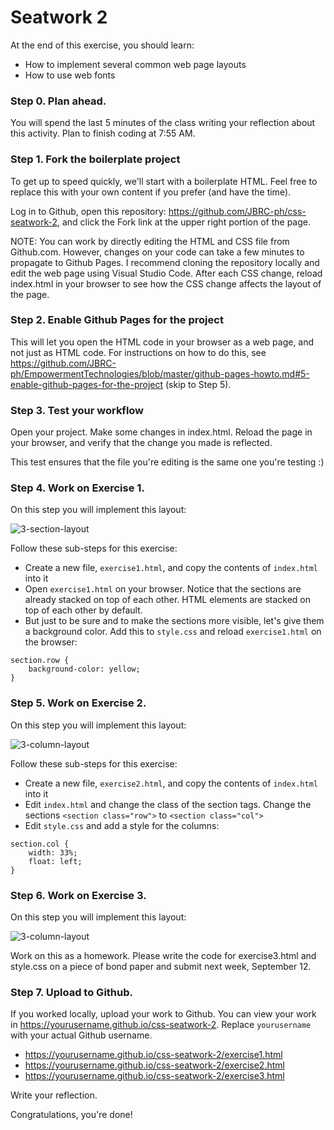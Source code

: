 # Seatwork 2

At the end of this exercise, you should learn: 

- How to implement several common web page layouts
- How to use web fonts
  
### Step 0. Plan ahead.

You will spend the last 5 minutes of the class writing your reflection about this activity. Plan to finish coding at 7:55 AM.

### Step 1. Fork the boilerplate project 

To get up to speed quickly, we'll start with a boilerplate HTML. Feel free to replace this with your own content if you prefer (and have the time). 

Log in to Github, open this repository: https://github.com/JBRC-ph/css-seatwork-2, and click the Fork link at the upper right portion of the page.

NOTE: You can work by directly editing the HTML and CSS file from Github.com. However, changes on your code can take a few minutes to propagate to Github Pages. I recommend cloning the repository locally and edit the web page using Visual Studio Code. After each CSS change, reload index.html in your browser to see how the CSS change affects the layout of the page.

### Step 2. Enable Github Pages for the project

This will let you open the HTML code in your browser as a web page, and not just as HTML code. For instructions on how to do this, see https://github.com/JBRC-ph/EmpowermentTechnologies/blob/master/github-pages-howto.md#5-enable-github-pages-for-the-project (skip to Step 5).

### Step 3. Test your workflow

Open your project. Make some changes in index.html. Reload the page in your browser, and verify that the change you made is reflected. 

This test ensures that the file you're editing is the same one you're testing :)

### Step 4. Work on Exercise 1.

On this step you will implement this layout:

![3-section-layout](https://github.com/JBRC-ph/EmpowermentTechnologies/blob/master/images/Body-3sections.png)

Follow these sub-steps for this exercise:

- Create a new file, `exercise1.html`, and copy the contents of `index.html` into it
- Open `exercise1.html` on your browser. Notice that the sections are already stacked on top of each other. HTML elements are stacked on top of each other by default.
- But just to be sure and to make the sections more visible, let's give them a background color. Add this to `style.css` and reload `exercise1.html` on the browser:

```
section.row {
    background-color: yellow;
}
```

### Step 5. Work on Exercise 2.

On this step you will implement this layout:

![3-column-layout](https://github.com/JBRC-ph/EmpowermentTechnologies/blob/master/images/Body-3columns.png)

Follow these sub-steps for this exercise:

- Create a new file, `exercise2.html`, and copy the contents of `index.html` into it
- Edit `index.html` and change the class of the section tags. Change the sections `<section class="row">` to `<section class="col">`
- Edit `style.css` and add a style for the columns:

```
section.col {
    width: 33%;
    float: left;
}
```

### Step 6. Work on Exercise 3.

On this step you will implement this layout:

![3-column-layout](https://github.com/JBRC-ph/EmpowermentTechnologies/blob/master/images/Combination.png)

Work on this as a homework. Please write the code for exercise3.html and style.css on a piece of bond paper and submit next week, September 12.

### Step 7. Upload to Github.

If you worked locally, upload your work to Github. You can view your work in https://yourusername.github.io/css-seatwork-2. Replace `yourusername` with your actual Github username.

- https://yourusername.github.io/css-seatwork-2/exercise1.html
- https://yourusername.github.io/css-seatwork-2/exercise2.html
- https://yourusername.github.io/css-seatwork-2/exercise3.html

Write your reflection.

Congratulations, you're done!

